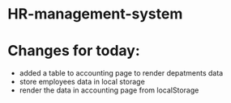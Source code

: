 # HR-management-system


# Changes for today:
- added a table to accounting page to render depatments data
- store employees data in local storage
- render the data in accounting page from localStorage




